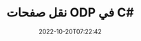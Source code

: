 ---
############################# Static ############################
layout: "auto-gen-merger"
date: 2022-10-20T07:22:42
draft: false
otherformats: ods odt one otp ott pdf pps ppsx ppt pptx rtf tex vdx vsdm vsdx vssm

############################# Head ############################
head_title: "نقل صفحات ODP في C#"
head_description: "انقل الصفحات داخل مستند ODP في C# إلى أي موضع باستخدام واجهة برمجة تطبيقات دمج المستندات."

############################# Header ############################
title: "نقل صفحات ODP في C#"
description: "انقل صفحات ODP ببضعة أسطر من كود .NET."
bg_image: "https://cms.admin.containerize.com/templates/aspose/App_Themes/V3/images/bg/header1.png"
bg_overlay: false
button:
    enable: true
    icon: "fas fa-arrow-down"
    label: "تحميل النسخة التجريبية المجانية"
    link: "https://downloads.groupdocs.com/merger/net"

############################# SubMenu ############################
submenu:
    enable: true

    left:
        img_alt: "GroupDocs.Merger for .NET"
        image: "https://cms.admin.containerize.com/templates/groupdocs/images/product-logos/90x90-noborder/groupdocs-merger-net.png"
        product: "GroupDocs.Merger"
        platform: ".NET"

    middle:
        button:

            # button loop
            - link: "https://apireference.groupdocs.com/merger/net"
              text: "مرجع API"

            # button loop
            - link: "https://github.com/groupdocs-merger"
              text: "أمثلة التعليمات البرمجية"

            # button loop
            - link: "https://products.groupdocs.app/merger/family"
              text: "العروض التوضيحية الحية"

            # button loop
            - link: "https://purchase.groupdocs.com/pricing/merger/net"
              text: "التسعير"

    right:
        link_download: "https://downloads.groupdocs.com/merger"
        link_learn: "https://docs.groupdocs.com/merger/net"
        link_buy: "https://purchase.groupdocs.com"

############################# About ############################
about:
    enable: true
    title: "حول واجهة برمجة تطبيقات GroupDocs.Merger for .NET"
    content: |
        يقدم [GroupDocs.Merger for .NET](/ar/merger/net/) حلاً بسيطًا للدمج والتقسيم بأمان بين مجموعة كبيرة من تنسيقات المستندات بما في ذلك PDF و Microsoft Office (Word و Excel و PowerPoint و OneNote) و OpenDocument و HTML والصور وغيرها الكثير داخل تطبيقات .NET. من خلال إضافة بضعة أسطر فقط من التعليمات البرمجية ، قم بتنفيذ العديد من عمليات المستندات مثل نقل أو إزالة أو تدوير أو تبديل أو استخراج أو تغيير اتجاه الصفحات داخل المستندات. تدعم المستندات التي تدمج API أيضًا معاينة صفحات المستند كصورة لتحليل بنية المستند وتنسيقه ومحتواه على الصفحة.
        
        GroupDocs.Merger API هو الاختيار الصحيح لحلول الشركات التي تحتاج إلى ميزات نقل صفحة الملفات. يتم دعم واجهات برمجة التطبيقات هذه بشكل جيد على جميع أنظمة التشغيل والأنظمة الأساسية بما في ذلك .NET Framework, .NET Standard, .NET Core, Mono.

############################# Steps ############################
steps:
    enable: true
    title_left: "نقل ODP صفحات الملفات في .NET"
    content_left: |
        يسهّل [GroupDocs.Merger for .NET](/ar/merger/net/) على مطوري C# نقل الصفحات داخل ملف ODP من خلال تنفيذ بضع خطوات سهلة .
        
        * تهيئة **MoveOptions** لتحديد أرقام الصفحات الحالية والجديدة.
        * قم بإنشاء مثيل جديد من **Merger** وتمرير مسار مستند المصدر كمعامل مُنشئ.
        * استدعاء **MovePage** ومرر **MoveOptions** كائن.
        * اتصل **Save** وحدد مسار الملف لحفظ المستند الناتج.

    title_right: "متطلبات النظام"
    content_right: |
        يتم دعم واجهات برمجة تطبيقات GroupDocs.Merger for .NET على جميع الأنظمة الأساسية وأنظمة التشغيل الرئيسية. قبل تنفيذ الكود أدناه ، يرجى التأكد من تثبيت المتطلبات الأساسية التالية على نظامك.

        * أنظمة التشغيل: مايكروسوفت ويندوز ، لينوكس ، ماك
        * بيئات التطوير: Visual Studio, Xamarin, MonoDevelop
        * إطار أعمال: .NET Framework, .NET Standard, .NET Core, Mono
        * تنزيل أحدث إصدار من GroupDocs.Merger for .NET من [NuGet](https://www.nuget.org/packages/groupdocs.merger)
         
    code: |
     {{% merger/additional-styles %}}
     {{< merger/code-merger title="كيفية نقل صفحات ملف ODP باستخدام كود مثال C#">}}

        ```csharp    
        // انقل صفحات ملف ODP باستخدام GroupDocs.Merger API
        int pageNumber = 6;
        int newPageNumber = 1;

        // تهيئة فئة MoveOptions لتحديد أرقام الصفحات الحالية والجديدة
        MoveOptions moveOptions = new MoveOptions(pageNumber, newPageNumber);

        // إنشاء دمج مع مستند الإدخال ODP
        using (Merger merger = new Merger("input.odp"))
          {
            // استدعاء الأسلوب MovePage وتمرير كائن MoveOptions إليه
            merger.MovePage(moveOptions);
    
            // استدعاء طريقة حفظ وتمرير مسار الملف المطلوب لحفظ المستند الناتج
            merger.Save("output.odp");
          }
        ```
     {{< /merger/code-merger >}}

############################# Demos ############################
demos:
    enable: true
    title: "عروض توضيحية مباشرة - نقل صفحات ODP عبر الإنترنت"
    content: |
       انقل صفحات ملف ODP الآن من خلال زيارة موقع ويب [GroupDocs.Merger Live Demos](https://products.groupdocs.app/splitter/move-pages/odp).
       يحتوي العرض التوضيحي المباشر على الفوائد التالية.
        
############################# About Formats ############################
about_formats:
    enable: true

############################# More Formats ############################
more_formats:
    enable: true
    title: "انقل صفحات تنسيقات المستندات الأخرى"
    content: |
        .NET دمج المستندات وتقسيم واجهة برمجة التطبيقات لتنسيقات الملفات والصور. انقل بعض تنسيقات الملفات الشائعة كما هو مذكور أدناه.

############################# Back to top ###############################
back_to_top:
    enable: true
---